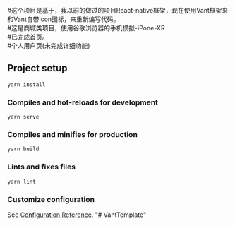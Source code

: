 #这个项目是基于，我以前的做过的项目React-native框架，现在使用Vant框架来和Vant自带Icon图标，来重新编写代码。
<br>
#这是商城类项目，使用谷歌浏览器的手机模拟-iPone-XR
<br>
#已完成首页。
<br>
#个人用户页(未完成详细功能)


## Project setup
```
yarn install
```

### Compiles and hot-reloads for development
```
yarn serve
```

### Compiles and minifies for production
```
yarn build
```

### Lints and fixes files
```
yarn lint
```

### Customize configuration
See [Configuration Reference](https://cli.vuejs.org/config/).
"# VantTemplate" 
